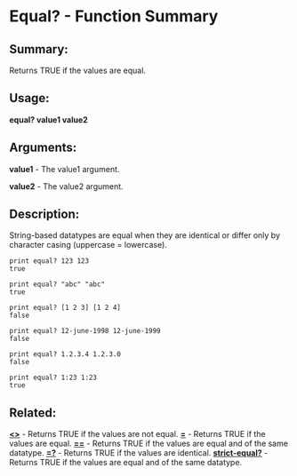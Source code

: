 # Equal? - Function Summary

## Summary:

Returns TRUE if the values are equal.

## Usage:

**equal? value1 value2**

## Arguments:

**value1** - The value1 argument.

**value2** - The value2 argument.

## Description:

String-based datatypes are equal when they are identical or differ only by character casing (uppercase = lowercase).

```
print equal? 123 123
true
```

```
print equal? "abc" "abc"
true
```

```
print equal? [1 2 3] [1 2 4]
false
```

```
print equal? 12-june-1998 12-june-1999
false
```

```
print equal? 1.2.3.4 1.2.3.0
false
```

```
print equal? 1:23 1:23
true
```

## Related:

[**<>**](http://www.rebol.com/docs/words/wltgt.html) - Returns TRUE if the values are not equal.
[**=**](http://www.rebol.com/docs/words/weq.html) - Returns TRUE if the values are equal.
[**==**](http://www.rebol.com/docs/words/weqeq.html) - Returns TRUE if the values are equal and of the same datatype.
[**=?**](http://www.rebol.com/docs/words/weqq.html) - Returns TRUE if the values are identical.
[**strict-equal?**](http://www.rebol.com/docs/words/wstrict-equalq.html) - Returns TRUE if the values are equal and of the same datatype.
